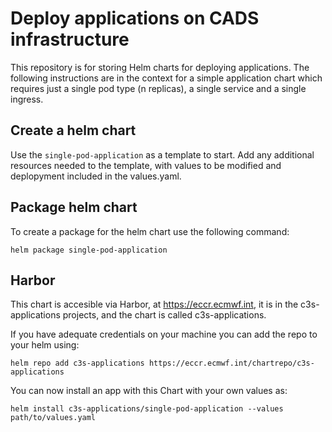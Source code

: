 # Deploy applications on CADS infrastructure

This repository is for storing Helm charts for deploying applications. The following instructions are in the context for a simple application chart which requires just a single pod type (n replicas), a single service and a single ingress.


## Create a helm chart

Use the `single-pod-application` as a template to start. Add any additional resources needed to the template, with values to be modified and deplopyment included in the values.yaml.


## Package helm chart

To create a package for the helm chart use the following command:

```
helm package single-pod-application
```



## Harbor

This chart is accesible via Harbor, at https://eccr.ecmwf.int, it is in the c3s-applications projects, and the
chart is called c3s-applications.

If you have adequate credentials on your machine you can add the repo to your helm using:

```
helm repo add c3s-applications https://eccr.ecmwf.int/chartrepo/c3s-applications
```

You can now install an app with this Chart with your own values as:

```
helm install c3s-applications/single-pod-application --values path/to/values.yaml
```

